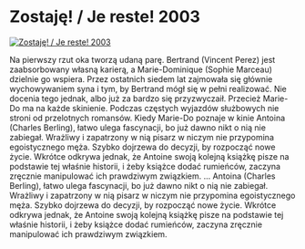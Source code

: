 Zostaję! / Je reste! 2003 
=============
[![Zostaję! / Je reste! 2003 ](http://vidos.pl/images/player.gif)](http://vidos.pl/zostaje-je-reste-2003)

 Na pierwszy rzut oka tworzą udaną parę. Bertrand (Vincent Perez) jest zaabsorbowany własną karierą, a Marie-Dominique (Sophie Marceau) dzielnie go wspiera. Przez ostatnich siedem lat zajmowała się głównie wychowywaniem syna i tym, by Bertrand mógł się w pełni realizować. Nie docenia tego jednak, albo już za bardzo się przyzwyczaił. Przecież Marie-Do ma na każde skinienie. Podczas częstych wyjazdów służbowych nie stroni od przelotnych romansów. Kiedy Marie-Do poznaje w kinie Antoina (Charles Berling), łatwo ulega fascynacji, bo już dawno nikt o nią nie zabiegał. Wrażliwy i zapatrzony w nią pisarz w niczym nie przypomina egoistycznego męża. Szybko dojrzewa do decyzji, by rozpocząć nowe życie. Wkrótce odkrywa jednak, że Antoine swoją kolejną książkę pisze na podstawie tej właśnie historii, i żeby książce dodać rumieńców, zaczyna zręcznie manipulować ich prawdziwym związkiem.  ... Antoina (Charles Berling), łatwo ulega fascynacji, bo już dawno nikt o nią nie zabiegał. Wrażliwy i zapatrzony w nią pisarz w niczym nie przypomina egoistycznego męża. Szybko dojrzewa do decyzji, by rozpocząć nowe życie. Wkrótce odkrywa jednak, że Antoine swoją kolejną książkę pisze na podstawie tej właśnie historii, i żeby książce dodać rumieńców, zaczyna zręcznie manipulować ich prawdziwym związkiem.
